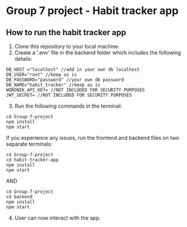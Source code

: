 # Group 7 project - Habit tracker app

## How to run the habit tracker app
1. Clone this repository to your local machine.
2. Create a '.env' file in the backend folder which includes the following details:
```
DB_HOST ="localhost" //add in your own db localhost
DB_USER="root" //keep as is
DB_PASSWORD="password" //your own db password
DB_NAME="habit_tracker" //keep as is
WORDNIK_API_KEY= //NOT INCLUDED FOR SECURITY PURPOSES
JWT_SECRET= //NOT INCLUDED FOR SECURITY PURPOSES
```
3. Run the following commands in the terminal:
```
cd Group-7-project
npm install
npm start
```
If you experience any issues, run the frontend and backend files on two separate terminals:
```
cd Group-7-project
cd habit-tracker-app
npm install
npm start
```
AND
```
cd Group-7-project
cd backend
npm install
npm start
```
4. User can now interact with the app.
